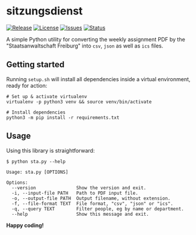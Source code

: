 # sitzungsdienst
[![Release](https://img.shields.io/github/release/S1SYPHOS/sitzungsdienst.svg)](https://github.com/S1SYPHOS/sitzungsdienst/releases) [![License](https://img.shields.io/github/license/S1SYPHOS/sitzungsdienst.svg)](https://github.com/S1SYPHOS/sitzungsdienst/blob/main/LICENSE) [![Issues](https://img.shields.io/github/issues/S1SYPHOS/sitzungsdienst.svg)](https://github.com/S1SYPHOS/sitzungsdienst/issues) [![Status](https://travis-ci.org/S1SYPHOS/sitzungsdienst.svg?branch=main)](https://travis-ci.org/S1SYPHOS/sitzungsdienst)

A simple Python utility for converting the weekly assignment PDF by the "Staatsanwaltschaft Freiburg" into `csv`, `json` as well as `ics` files.


## Getting started

Running `setup.sh` will install all dependencies inside a virtual environment, ready for action:

```shell
# Set up & activate virtualenv
virtualenv -p python3 venv && source venv/bin/activate

# Install dependencies
python3 -m pip install -r requirements.txt
```


## Usage

Using this library is straightforward:

```text
$ python sta.py --help

Usage: sta.py [OPTIONS]

Options:
  --version               Show the version and exit.
  -i, --input-file PATH   Path to PDF input file.
  -o, --output-file PATH  Output filename, without extension.
  -f, --file-format TEXT  File format, "csv", "json" or "ics".
  -q, --query TEXT        Filter people, eg by name or department.
  --help                  Show this message and exit.
```


**Happy coding!**
